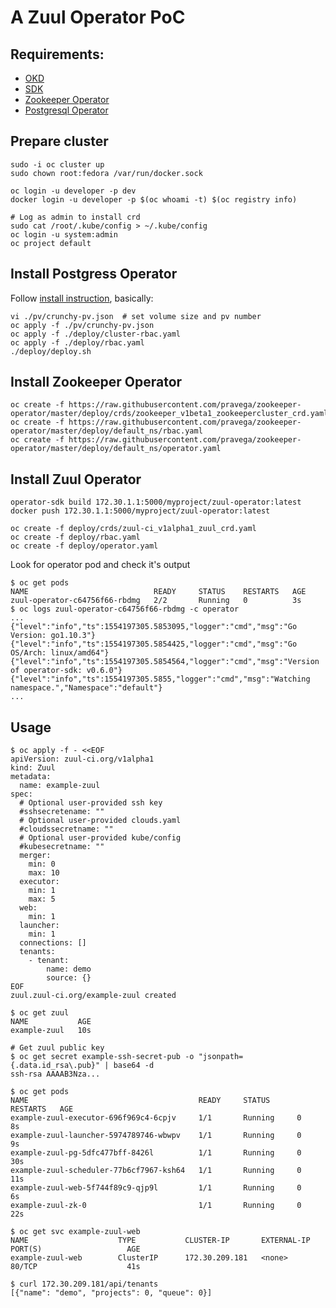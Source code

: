 A Zuul Operator PoC
=======

## Requirements:

* [OKD](https://github.com/openshift/origin/releases/download/v3.11.0/openshift-origin-client-tools-v3.11.0-0cbc58b-linux-64bit.tar.gz)
* [SDK](https://github.com/operator-framework/operator-sdk#quick-start)
* [Zookeeper Operator](https://github.com/pravega/zookeeper-operator#install-the-operator)
* [Postgresql Operator](https://operatorhub.io/operator/alpha/postgres-operator.v3.5.0)

## Prepare cluster

```shell
sudo -i oc cluster up
sudo chown root:fedora /var/run/docker.sock

oc login -u developer -p dev
docker login -u developer -p $(oc whoami -t) $(oc registry info)

# Log as admin to install crd
sudo cat /root/.kube/config > ~/.kube/config
oc login -u system:admin
oc project default
```

## Install Postgress Operator

Follow [install instruction](https://crunchydata.github.io/postgres-operator/stable/installation/),
basically:
```
vi ./pv/crunchy-pv.json  # set volume size and pv number
oc apply -f ./pv/crunchy-pv.json
oc apply -f ./deploy/cluster-rbac.yaml
oc apply -f ./deploy/rbac.yaml
./deploy/deploy.sh
```

## Install Zookeeper Operator

```shell
oc create -f https://raw.githubusercontent.com/pravega/zookeeper-operator/master/deploy/crds/zookeeper_v1beta1_zookeepercluster_crd.yaml
oc create -f https://raw.githubusercontent.com/pravega/zookeeper-operator/master/deploy/default_ns/rbac.yaml
oc create -f https://raw.githubusercontent.com/pravega/zookeeper-operator/master/deploy/default_ns/operator.yaml
```

## Install Zuul Operator

```shell
operator-sdk build 172.30.1.1:5000/myproject/zuul-operator:latest
docker push 172.30.1.1:5000/myproject/zuul-operator:latest

oc create -f deploy/crds/zuul-ci_v1alpha1_zuul_crd.yaml
oc create -f deploy/rbac.yaml
oc create -f deploy/operator.yaml
```

Look for operator pod and check it's output

```shell
$ oc get pods
NAME                            READY     STATUS    RESTARTS   AGE
zuul-operator-c64756f66-rbdmg   2/2       Running   0          3s
$ oc logs zuul-operator-c64756f66-rbdmg -c operator
...
{"level":"info","ts":1554197305.5853095,"logger":"cmd","msg":"Go Version: go1.10.3"}
{"level":"info","ts":1554197305.5854425,"logger":"cmd","msg":"Go OS/Arch: linux/amd64"}
{"level":"info","ts":1554197305.5854564,"logger":"cmd","msg":"Version of operator-sdk: v0.6.0"}
{"level":"info","ts":1554197305.5855,"logger":"cmd","msg":"Watching namespace.","Namespace":"default"}
...
```

## Usage

```
$ oc apply -f - <<EOF
apiVersion: zuul-ci.org/v1alpha1
kind: Zuul
metadata:
  name: example-zuul
spec:
  # Optional user-provided ssh key
  #sshsecretename: ""
  # Optional user-provided clouds.yaml
  #cloudssecretname: ""
  # Optional user-provided kube/config
  #kubesecretname: ""
  merger:
    min: 0
    max: 10
  executor:
    min: 1
    max: 5
  web:
    min: 1
  launcher:
    min: 1
  connections: []
  tenants:
    - tenant:
        name: demo
        source: {}
EOF
zuul.zuul-ci.org/example-zuul created

$ oc get zuul
NAME           AGE
example-zuul   10s

# Get zuul public key
$ oc get secret example-ssh-secret-pub -o "jsonpath={.data.id_rsa\.pub}" | base64 -d
ssh-rsa AAAAB3Nza...

$ oc get pods
NAME                                      READY     STATUS      RESTARTS   AGE
example-zuul-executor-696f969c4-6cpjv     1/1       Running     0          8s
example-zuul-launcher-5974789746-wbwpv    1/1       Running     0          9s
example-zuul-pg-5dfc477bff-8426l          1/1       Running     0          30s
example-zuul-scheduler-77b6cf7967-ksh64   1/1       Running     0          11s
example-zuul-web-5f744f89c9-qjp9l         1/1       Running     0          6s
example-zuul-zk-0                         1/1       Running     0          22s

$ oc get svc example-zuul-web
NAME                    TYPE           CLUSTER-IP       EXTERNAL-IP                     PORT(S)                   AGE
example-zuul-web        ClusterIP      172.30.209.181   <none>                          80/TCP                    41s

$ curl 172.30.209.181/api/tenants
[{"name": "demo", "projects": 0, "queue": 0}]
```
